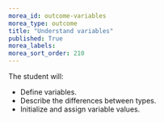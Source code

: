 ```yaml
---
morea_id: outcome-variables
morea_type: outcome
title: "Understand variables"
published: True
morea_labels:
morea_sort_order: 210
---
```


The student will:

* Define variables.
* Describe the differences between types.
* Initialize and assign variable values.

